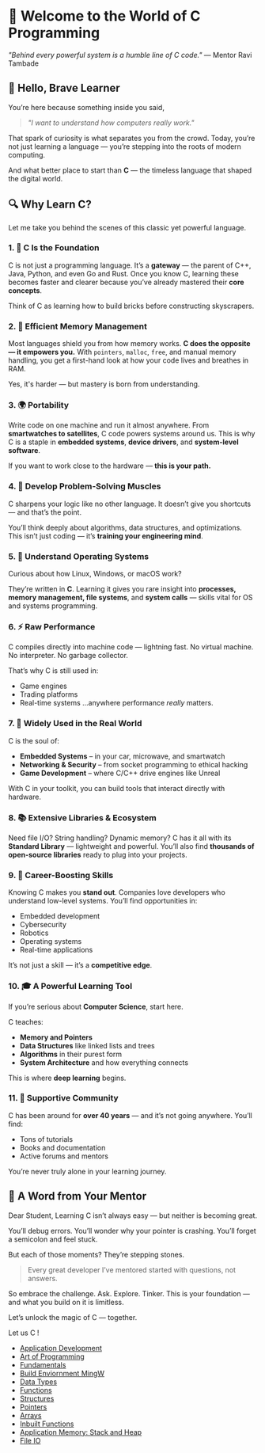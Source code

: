 
# 🌱 Welcome to the World of C Programming

*"Behind every powerful system is a humble line of C code."*
— Mentor Ravi Tambade


## 👋 Hello, Brave Learner

You’re here because something inside you said,

> *"I want to understand how computers really work."*

That spark of curiosity is what separates you from the crowd.
Today, you’re not just learning a language — you’re stepping into the roots of modern computing.

And what better place to start than **C** — the timeless language that shaped the digital world.

## 🔍 Why Learn C?

Let me take you behind the scenes of this classic yet powerful language.

### 1. 🧱 C Is the Foundation

C is not just a programming language. It’s a **gateway** — the parent of C++, Java, Python, and even Go and Rust.
Once you know C, learning these becomes faster and clearer because you’ve already mastered their **core concepts**.

Think of C as learning how to build bricks before constructing skyscrapers.

### 2. 🧠 Efficient Memory Management

Most languages shield you from how memory works.
**C does the opposite — it empowers you.**
With `pointers`, `malloc`, `free`, and manual memory handling, you get a first-hand look at how your code lives and breathes in RAM.

Yes, it's harder — but mastery is born from understanding.

### 3. 🌍 Portability

Write code on one machine and run it almost anywhere.
From **smartwatches to satellites**, C code powers systems around us.
This is why C is a staple in **embedded systems**, **device drivers**, and **system-level software**.

If you want to work close to the hardware — **this is your path.**

### 4. 🧩 Develop Problem-Solving Muscles

C sharpens your logic like no other language.
It doesn’t give you shortcuts — and that’s the point.

You’ll think deeply about algorithms, data structures, and optimizations.
This isn’t just coding — it’s **training your engineering mind**.

### 5. 🧬 Understand Operating Systems

Curious about how Linux, Windows, or macOS work?

They’re written in **C**.
Learning it gives you rare insight into **processes, memory management, file systems**, and **system calls** — skills vital for OS and systems programming.

### 6. ⚡ Raw Performance

C compiles directly into machine code — lightning fast.
No virtual machine. No interpreter. No garbage collector.

That’s why C is still used in:

* Game engines
* Trading platforms
* Real-time systems
  ...anywhere performance *really* matters.

### 7. 🤖 Widely Used in the Real World

C is the soul of:

* **Embedded Systems** – in your car, microwave, and smartwatch
* **Networking & Security** – from socket programming to ethical hacking
* **Game Development** – where C/C++ drive engines like Unreal

With C in your toolkit, you can build tools that interact directly with hardware.

### 8. 📚 Extensive Libraries & Ecosystem

Need file I/O? String handling? Dynamic memory?
C has it all with its **Standard Library** — lightweight and powerful.
You’ll also find **thousands of open-source libraries** ready to plug into your projects.

### 9. 💼 Career-Boosting Skills

Knowing C makes you **stand out**.
Companies love developers who understand low-level systems.
You’ll find opportunities in:

* Embedded development
* Cybersecurity
* Robotics
* Operating systems
* Real-time applications

It’s not just a skill — it’s a **competitive edge**.

### 10. 🎓 A Powerful Learning Tool

If you’re serious about **Computer Science**, start here.

C teaches:

* **Memory and Pointers**
* **Data Structures** like linked lists and trees
* **Algorithms** in their purest form
* **System Architecture** and how everything connects

This is where **deep learning** begins.

### 11. 🤝 Supportive Community

C has been around for **over 40 years** — and it’s not going anywhere.
You’ll find:

* Tons of tutorials
* Books and documentation
* Active forums and mentors

You’re never truly alone in your learning journey.

## 💬 A Word from Your Mentor

Dear Student,
Learning C isn’t always easy — but neither is becoming great.

You’ll debug errors.
You’ll wonder why your pointer is crashing.
You’ll forget a semicolon and feel stuck.

But each of those moments?
They’re stepping stones.

> Every great developer I’ve mentored started with questions, not answers.

So embrace the challenge.
Ask. Explore. Tinker.
This is your foundation — and what you build on it is limitless.

Let’s unlock the magic of C — together.



Let us C !

- <a href="https://github.com/RaviTambade/TFLCPP/blob/main/Notes/C/appdevelopment.md">Application Development</a>
- <a href="https://github.com/RaviTambade/TFLCPP/blob/main/Notes/C/artofprogrmming.md">Art of Programming</a>
- <a href="https://github.com/RaviTambade/TFLCPP/blob/main/Notes/C/fundamentals.md">Fundamentals</a>
- <a href="https://github.com/RaviTambade/TFLCPP/blob/main/Notes/C/mingw.md">Build Enviornment MingW</a>
- <a href="https://github.com/RaviTambade/TFLCPP/blob/main/Notes/C/datatypes.md">Data Types</a>
- <a href="https://github.com/RaviTambade/TFLCPP/blob/main/Notes/C/functions.md">Functions</a>
- <a href="https://github.com/RaviTambade/TFLCPP/blob/main/Notes/C/structures.md">Structures</a>
- <a href="https://github.com/RaviTambade/TFLCPP/blob/main/Notes/C/pointers.md">Pointers</a>
- <a href="https://github.com/RaviTambade/TFLCPP/blob/main/Notes/C/arrays.md">Arrays</a>
- <a href="https://github.com/RaviTambade/TFLCPP/blob/main/Notes/C/inbuiltfunctions.md">Inbuilt Functions</a>
- <a href="https://github.com/RaviTambade/TFLCPP/blob/main/Notes/C/appmemory.md">Application Memory: Stack and Heap</a>
- <a href="https://github.com/RaviTambade/TFLCPP/blob/main/Notes/C/fileio.md">File IO</a>
